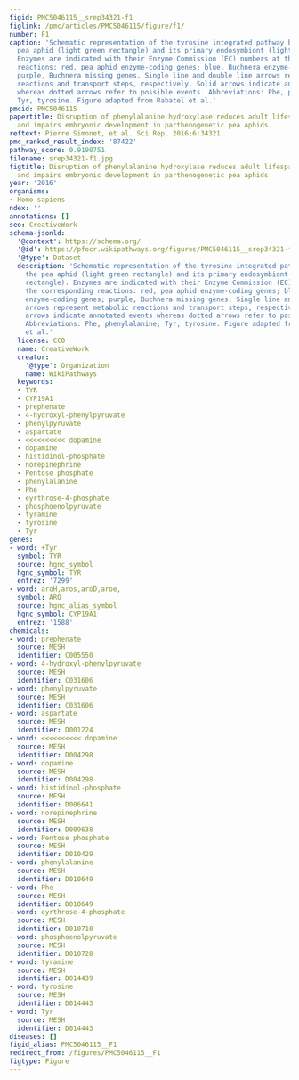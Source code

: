 ```yaml
---
figid: PMC5046115__srep34321-f1
figlink: /pmc/articles/PMC5046115/figure/f1/
number: F1
caption: 'Schematic representation of the tyrosine integrated pathway between the
  pea aphid (light green rectangle) and its primary endosymbiont (light beige rectangle).
  Enzymes are indicated with their Enzyme Commission (EC) numbers at the corresponding
  reactions: red, pea aphid enzyme-coding genes; blue, Buchnera enzyme-coding genes;
  purple, Buchnera missing genes. Single line and double line arrows represent metabolic
  reactions and transport steps, respectively. Solid arrows indicate annotated events
  whereas dotted arrows refer to possible events. Abbreviations: Phe, phenylalanine;
  Tyr, tyrosine. Figure adapted from Rabatel et al.'
pmcid: PMC5046115
papertitle: Disruption of phenylalanine hydroxylase reduces adult lifespan and fecundity,
  and impairs embryonic development in parthenogenetic pea aphids.
reftext: Pierre Simonet, et al. Sci Rep. 2016;6:34321.
pmc_ranked_result_index: '87422'
pathway_score: 0.9190751
filename: srep34321-f1.jpg
figtitle: Disruption of phenylalanine hydroxylase reduces adult lifespan and fecundity,
  and impairs embryonic development in parthenogenetic pea aphids
year: '2016'
organisms:
- Homo sapiens
ndex: ''
annotations: []
seo: CreativeWork
schema-jsonld:
  '@context': https://schema.org/
  '@id': https://pfocr.wikipathways.org/figures/PMC5046115__srep34321-f1.html
  '@type': Dataset
  description: 'Schematic representation of the tyrosine integrated pathway between
    the pea aphid (light green rectangle) and its primary endosymbiont (light beige
    rectangle). Enzymes are indicated with their Enzyme Commission (EC) numbers at
    the corresponding reactions: red, pea aphid enzyme-coding genes; blue, Buchnera
    enzyme-coding genes; purple, Buchnera missing genes. Single line and double line
    arrows represent metabolic reactions and transport steps, respectively. Solid
    arrows indicate annotated events whereas dotted arrows refer to possible events.
    Abbreviations: Phe, phenylalanine; Tyr, tyrosine. Figure adapted from Rabatel
    et al.'
  license: CC0
  name: CreativeWork
  creator:
    '@type': Organization
    name: WikiPathways
  keywords:
  - TYR
  - CYP19A1
  - prephenate
  - 4-hydroxyl-phenylpyruvate
  - phenylpyruvate
  - aspartate
  - <<<<<<<<<< dopamine
  - dopamine
  - histidinol-phosphate
  - norepinephrine
  - Pentose phosphate
  - phenylalanine
  - Phe
  - eyrthrose-4-phosphate
  - phosphoenolpyruvate
  - tyramine
  - tyrosine
  - Tyr
genes:
- word: +Tyr
  symbol: TYR
  source: hgnc_symbol
  hgnc_symbol: TYR
  entrez: '7299'
- word: aroH,aros,aroD,aroe,
  symbol: ARO
  source: hgnc_alias_symbol
  hgnc_symbol: CYP19A1
  entrez: '1588'
chemicals:
- word: prephenate
  source: MESH
  identifier: C005550
- word: 4-hydroxyl-phenylpyruvate
  source: MESH
  identifier: C031606
- word: phenylpyruvate
  source: MESH
  identifier: C031606
- word: aspartate
  source: MESH
  identifier: D001224
- word: <<<<<<<<<< dopamine
  source: MESH
  identifier: D004298
- word: dopamine
  source: MESH
  identifier: D004298
- word: histidinol-phosphate
  source: MESH
  identifier: D006641
- word: norepinephrine
  source: MESH
  identifier: D009638
- word: Pentose phosphate
  source: MESH
  identifier: D010429
- word: phenylalanine
  source: MESH
  identifier: D010649
- word: Phe
  source: MESH
  identifier: D010649
- word: eyrthrose-4-phosphate
  source: MESH
  identifier: D010710
- word: phosphoenolpyruvate
  source: MESH
  identifier: D010728
- word: tyramine
  source: MESH
  identifier: D014439
- word: tyrosine
  source: MESH
  identifier: D014443
- word: Tyr
  source: MESH
  identifier: D014443
diseases: []
figid_alias: PMC5046115__F1
redirect_from: /figures/PMC5046115__F1
figtype: Figure
---
```

